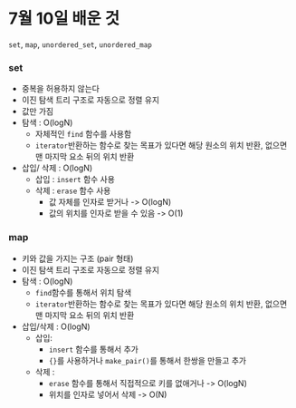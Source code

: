 # 7월 10일 배운 것 

``set``, ``map``, ``unordered_set``, ``unordered_map``

### set 
- 중복을 허용하지 않는다
- 이진 탐색 트리 구조로 자동으로 정렬 유지
- 값만 가짐 
- 탐색 : O(logN) 
  - 자체적인 ``find`` 함수를 사용함
  - ``iterator``반환하는 함수로 찾는 목표가 있다면 해당 원소의 위치 반환, 없으면 맨 마지막 요소 뒤의 위치 반환
- 삽입/ 삭제 : O(logN)
  - 삽입 : ``insert`` 함수 사용 
  - 삭제 : ``erase`` 함수 사용 
    - 값 자체를 인자로 받거나 -> O(logN)
    - 값의 위치를 인자로 받을 수 있음  -> O(1)

### map
- 키와 값을 가지는 구조  (pair 형태)
- 이진 탐색 트리 구조로 자동으로 정렬 유지
- 탐색 : O(logN)
  - ``find``함수를 통해서 위치 탐색 
  - ``iterator``반환하는 함수로 찾는 목표가 있다면 해당 원소의 위치 반환, 없으면 맨 마지막 요소 뒤의 위치 반환
- 삽입/삭제 : O(logN)
  - 삽입: 
    - ``insert`` 함수를 통해서 추가 
    - ``{}``를 사용하거나 ``make_pair()``를 통해서 한쌍을 만들고 추가 
  - 삭제 : 
    - ``erase`` 함수를 통해서 직접적으로 키를 없애거나 -> O(logN)
    - 위치를 인자로 넣어서 삭제 -> O(N)
